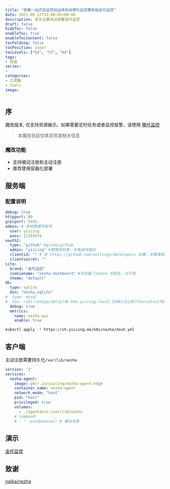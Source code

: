 ```yaml
---
title: "部署一站式轻监控轻运维系统哪吒监控魔改版金吒监控"
date: 2021-09-22T13:09:03+08:00
description: 本文主要讲述部署金吒监控
draft: false
hideToc: false
enableToc: true
enableTocContent: false
tocFolding: false
tocPosition: inner
tocLevels: ["h2", "h3", "h4"]
tags:
- 安装
series:
-
categories:
- 工具集
- tools
image:
---
```


## 序

魔改版本, 仅支持资源展示。如果需要定时任务或者监控报警，请使用 [哪吒监控](https://github.com/naiba/nezha)

> 本魔改目前仅体现资源相关信息

### 魔改功能

- 支持被动注册和主动注册
- 推荐使用容器化部署

## 服务端

### 配置说明

```yaml
debug: true
httpport: 80
grpcport: 5555
admin: # 本地管理员账号
  user: ysicing
  pass: 12345678
oauth2:
  type: "github" #gitee/github
  admin: "ysicing" #管理员列表，半角逗号隔开
  clientid: "" # 在 https://github.com/settings/developers 创建，无需审核 Callback 填 http(s)://域名或IP/oauth2/callback
  clientsecret: ""
site:
  brand: "金吒监控"
  cookiename: "nezha-dashboard" #浏览器 Cookie 字段名，可不改
  theme: "default"
db:
  type: sqlite
  dsn: "nezha.sqlite"
#  type: mysql
#  dsn: root:rootpass@tcp(db.k8s.ysicing.local:3306)/bjdb?charset=utf8mb4&parseTime=True&loc=Local
  debug: true
  metrics:
    name: nezha-api
    enable: true
```

```bash
kubectl apply -f https://sh.ysicing.me/k8s/nezha/dash.yml
```


## 客户端

主动注册需要持久化`/var/lib/nezha` 

```yaml
version: '2'
services:
  nezha-agent:
    image: ghcr.io/ysicing/nezha-agent:edge
    container_name: nezha-agent
    network_mode: "host"
    pid: "host"
    privileged: true
    volumes:
      - ./agentdata:/var/lib/nezha
    # command:
    # - "--p=cdxxxxxxx" # 被动注册
```


## 演示

[金吒监控](https://nezha.external.ysicing.net/)

## 致谢

[naiba/nezha](https://github.com/naiba/nezha)